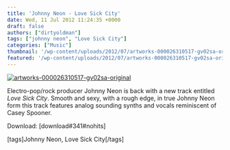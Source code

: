 ```yaml
---
title: 'Johnny Neon - Love Sick City'
date: Wed, 11 Jul 2012 11:24:35 +0000
draft: false
authors: ["dirtyoldman"]
tags: ["johnny neon", "Love Sick City"]
categories: ["Music"]
thumbnail: '/wp-content/uploads/2012/07/artworks-000026310517-gv02sa-original-150x150.jpg'
featured: '/wp-content/uploads/2012/07/artworks-000026310517-gv02sa-original-304x190.jpg'
---
```


[![](/wp-content/uploads/2012/07/artworks-000026310517-gv02sa-original.jpg "artworks-000026310517-gv02sa-original")](/2012/07/11/johnny-neon-love-sick-city/artworks-000026310517-gv02sa-original/)

Electro-pop/rock producer Johnny Neon is back with a new track entitled _Love Sick City_. Smooth and sexy, with a rough edge, in true Johnny Neon form this track features analog sounding synths and vocals reminiscent of Casey Spooner.

Download: \[download#341#nohits\]

\[tags\]Johnny Neon, Love Sick City\[/tags\]